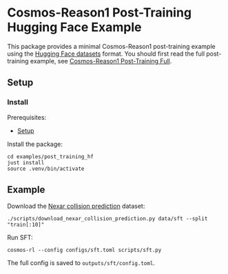 # Cosmos-Reason1 Post-Training Hugging Face Example

This package provides a minimal Cosmos-Reason1 post-training example using the [Hugging Face datasets](https://huggingface.co/docs/datasets/en/index) format. You should first read the full post-training example, see [Cosmos-Reason1 Post-Training Full](../post_training/README.md).

## Setup

### Install

Prerequisites:

- [Setup](../post_training/README.md#setup)

Install the package:

```shell
cd examples/post_training_hf
just install
source .venv/bin/activate
```

## Example

Download the [Nexar collision prediction](https://huggingface.co/datasets/nexar-ai/nexar_collision_prediction) dataset:

```shell
./scripts/download_nexar_collision_prediction.py data/sft --split "train[:10]"
```

Run SFT:

```shell
cosmos-rl --config configs/sft.toml scripts/sft.py
```

The full config is saved to `outputs/sft/config.toml`.
